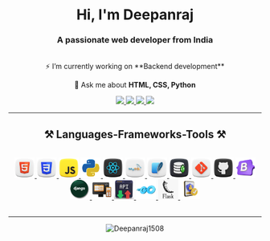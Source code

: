 <h1 align="center">Hi, I'm Deepanraj</h1>

<h3 align="center">A passionate web developer from India</h3><br>

<div align="center">
  ⚡ I’m currently working on **Backend development**
  
  💬 Ask me about **HTML, CSS, Python**
</div>

<div align="center"> 
  <a href="mailto:deepanraj.k15@gmail.com">
    <img src="https://img.shields.io/badge/Gmail-333333?style=for-the-badge&logo=gmail&logoColor=red" />
  </a>
  <a href="https://www.linkedin.com/in/deepanraj-k-b263a1233/" target="_blank">
    <img src="https://img.shields.io/badge/LinkedIn-0077B5?style=for-the-badge&logo=linkedin&logoColor=white" />
  </a>
  <a href="https://www.instagram.com/mr._attract/" target="_blank">
    <img src="https://img.shields.io/badge/instagram-0077B5?style=for-the-badge&logo=instagram&logoColor=white" />
  </a>
  <a href="https://deepanraj1508.github.io/React-Own-Portfolio/" target="_blank">
    <img src="https://img.shields.io/badge/Portfolio-FF5722?style=for-the-badge&logo=todoist&logoColor=white" />
  </a>
</div>
<hr/>

<h2 align="center">⚒️ Languages-Frameworks-Tools ⚒️</h2>
<br/>
<div style="text-align: center;">
  <a href="https://www.w3schools.com/html/" target="_blank" rel="noreferrer">
    <img src="https://raw.githubusercontent.com/Deepanraj1508/images/main/skills/html.png" alt="html5" width="40" height="40" />
  </a>
  <a href="https://www.w3schools.com/css/" target="_blank" rel="noreferrer">
    <img src="https://raw.githubusercontent.com/Deepanraj1508/images/main/skills/css.png" alt="css3" width="40" height="40" />
  </a>
  <a href="https://www.w3schools.com/js/default.asp" target="_blank" rel="noreferrer">
    <img src="https://raw.githubusercontent.com/Deepanraj1508/images/main/skills/javascript.png" alt="javascript" width="40" height="40" />
  </a>
  <a href="https://docs.python.org/3/tutorial/index.html" target="_blank" rel="noreferrer">
    <img src="https://raw.githubusercontent.com/Deepanraj1508/images/main/skills/python.png" alt="python" width="40" height="40" />
  </a>
  <a href="https://legacy.reactjs.org/tutorial/tutorial.html" target="_blank" rel="noreferrer">
    <img src="https://raw.githubusercontent.com/Deepanraj1508/images/main/skills/react.png" alt="react" width="40" height="40" />
  </a>
  <a href="https://www.w3schools.com/MySQL/default.asp" target="_blank" rel="noreferrer">
    <img src="https://raw.githubusercontent.com/Deepanraj1508/images/main/skills/mysql.png" alt="mysql" width="40" height="40" />
  </a>
  <a href="https://www.sqlitetutorial.net/" target="_blank" rel="noreferrer">
    <img src="https://raw.githubusercontent.com/Deepanraj1508/images/main/skills/sqlite.png" alt="sqlite" width="40" height="40" />
  </a>
  <a href="https://www.mongodb.com/docs/manual/tutorial/" target="_blank" rel="noreferrer">
    <img src="https://raw.githubusercontent.com/Deepanraj1508/images/main/skills/mongo-db.png" alt="mongo-db" width="40" height="40" />
  </a>
  <a href="https://git-scm.com/docs/gittutorial" target="_blank" rel="noreferrer">
    <img src="https://raw.githubusercontent.com/Deepanraj1508/images/main/skills/git.png" alt="git" width="40" height="40" />
  </a>
  <a href="https://docs.github.com/en/get-started/start-your-journey/hello-world" target="_blank" rel="noreferrer">
    <img src="https://raw.githubusercontent.com/Deepanraj1508/images/main/skills/github.png" alt="github" width="40" height="40" />
  </a>
  <a href="https://getbootstrap.com/docs/5.2/getting-started/introduction/" target="_blank" rel="noreferrer">
    <img src="https://raw.githubusercontent.com/Deepanraj1508/images/main/skills/bootstrap.png" alt="bootstrap" width="40" height="40" />
  </a>
  <a href="https://www.djangoproject.com/start/" target="_blank" rel="noreferrer">
    <img src="https://raw.githubusercontent.com/Deepanraj1508/images/main/skills/django.png" alt="django" width="40" height="40" />
  </a>
  <a href="https://www.w3schools.com/css/css_rwd_intro.asp" target="_blank" rel="noreferrer">
    <img src="https://raw.githubusercontent.com/Deepanraj1508/images/main/skills/res.png" alt="res" width="40" height="40" />
  </a>
  <a href="https://restfulapi.net/" target="_blank" rel="noreferrer">
    <img src="https://raw.githubusercontent.com/Deepanraj1508/images/main/skills/api.png" alt="api" width="40" height="40" />
  </a>
  <a href="https://go.dev/doc/tutorial/getting-started" target="_blank" rel="noreferrer">
    <img src="https://raw.githubusercontent.com/Deepanraj1508/images/main/skills/go.png" alt="go" width="40" height="40" />
  </a>
  <a href="https://flask.palletsprojects.com/en/2.3.x/tutorial/" target="_blank" rel="noreferrer">
    <img src="https://raw.githubusercontent.com/Deepanraj1508/images/main/skills/flask.png" alt="flask" width="40" height="40" />
  </a>
  <a href="https://www.django-rest-framework.org/tutorial/4-authentication-and-permissions/" target="_blank" rel="noreferrer">
    <img src="https://raw.githubusercontent.com/Deepanraj1508/images/main/skills/auth.png" alt="auth" width="40" height="40" />
  </a>
</div>
<br/>
<hr/>

<p align="center"> <img src="https://komarev.com/ghpvc/?username=Deepanraj1508&label=Profile%20views&color=0e75b6&style=flat" alt="Deepanraj1508" /> </p>
